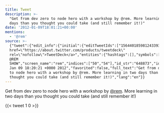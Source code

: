 ```yaml
---
title: Tweet
description: >-
  "Get from dev zero to node hero with a workshop by @rem. More learning in two
  days than you thought you could take (and still remember it!)"
date: '2012-01-09T18:01:21+00:00'
mentions:
  - '@rem'
source: >-
  {"tweet":{"edit_info":{"initial":{"editTweetIds":["156440185981243393"],"editableUntil":"2012-01-09T19:20:21.513Z","editsRemaining":"5","isEditEligible":true}},"retweeted":false,"source":"<a
  href=\"https://about.twitter.com/products/tweetdeck\"
  rel=\"nofollow\">TweetDeck</a>","entities":{"hashtags":[],"symbols":[],"user_mentions":[{"name":"THAT
  @REM
  SHOW","screen_name":"rem","indices":["50","54"],"id_str":"648873","id":"648873"}],"urls":[]},"display_text_range":["0","138"],"favorite_count":"1","id_str":"156440185981243393","truncated":false,"retweet_count":"0","id":"156440185981243393","created_at":"Mon
  Jan 09 18:20:21 +0000 2012","favorited":false,"full_text":"Get from dev zero
  to node hero with a workshop by @rem. More learning in two days than you
  thought you could take (and still remember it!)","lang":"en"}}
---
```

Get from dev zero to node hero with a workshop by [@rem](https://twitter.com/@rem). More learning in two days than you thought you could take (and still remember it!)
    
{{< tweet 1 0 >}}
    
